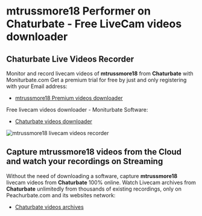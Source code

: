 # mtrussmore18 Performer on Chaturbate - Free LiveCam videos downloader

## Chaturbate Live Videos Recorder

Monitor and record livecam videos of **mtrussmore18** from **Chaturbate** with Moniturbate.com
Get a premium trial for free by just and only registering with your Email address:
* [mtrussmore18 Premium videos downloader](https://moniturbate.com/request-demo-licence-key.html)

Free livecam videos downloader - Moniturbate Software:
* [Chaturbate videos downloader](https://moniturbate.com/moniturbate-download-software.html)

![mtrussmore18 livecam videos recorder](https://peachurnet.com/templates/moniturbate-software.png)


## Capture mtrussmore18 videos from the Cloud and watch your recordings on Streaming

Without the need of downloading a software, capture **mtrussmore18** livecam videos from **Chaturbate** 100% online.
Watch Livecam archives from **Chaturbate** unlimitedly from thousands of existing recordings, only on Peachurbate.com and its websites network:
* [Chaturbate videos archives](https://peachurnet.com/)